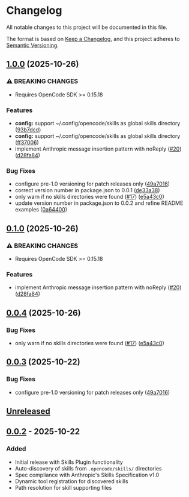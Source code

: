 # Changelog

All notable changes to this project will be documented in this file.

The format is based on [Keep a Changelog](https://keepachangelog.com/en/1.1.0/),
and this project adheres to [Semantic Versioning](https://semver.org/spec/v2.0.0.html).

## [1.0.0](https://github.com/malhashemi/opencode-skills/compare/v0.1.0...v1.0.0) (2025-10-26)


### ⚠ BREAKING CHANGES

* Requires OpenCode SDK >= 0.15.18

### Features

* **config:** support ~/.config/opencode/skills as global skills directory ([93b7dcd](https://github.com/malhashemi/opencode-skills/commit/93b7dcd0e72db18d2adc2c70dc3b1ba5c1e8583c))
* **config:** support ~/.config/opencode/skills as global skills directory ([ff37006](https://github.com/malhashemi/opencode-skills/commit/ff37006f8088067905a8a7d5277cf4331a469ce2))
* implement Anthropic message insertion pattern with noReply ([#20](https://github.com/malhashemi/opencode-skills/issues/20)) ([d28fa84](https://github.com/malhashemi/opencode-skills/commit/d28fa845ab6e3386f46629bf473a938da1349803))


### Bug Fixes

* configure pre-1.0 versioning for patch releases only ([49a7016](https://github.com/malhashemi/opencode-skills/commit/49a7016f5699911dd69f6b48cd0cf20ea51df0f6))
* correct version number in package.json to 0.0.1 ([de33a38](https://github.com/malhashemi/opencode-skills/commit/de33a38816813654fd1d37025a2e820fd0c6b9b7))
* only warn if no skills directories were found ([#17](https://github.com/malhashemi/opencode-skills/issues/17)) ([e5a43c0](https://github.com/malhashemi/opencode-skills/commit/e5a43c04288df533cc63901a7c4067eea904b0b9))
* update version number in package.json to 0.0.2 and refine README examples ([0a64400](https://github.com/malhashemi/opencode-skills/commit/0a64400b65cc2b7a1e99e7556612139592c3e1ea))

## [0.1.0](https://github.com/malhashemi/opencode-skills/compare/v0.0.4...v0.1.0) (2025-10-26)


### ⚠ BREAKING CHANGES

* Requires OpenCode SDK >= 0.15.18

### Features

* implement Anthropic message insertion pattern with noReply ([#20](https://github.com/malhashemi/opencode-skills/issues/20)) ([d28fa84](https://github.com/malhashemi/opencode-skills/commit/d28fa845ab6e3386f46629bf473a938da1349803))

## [0.0.4](https://github.com/malhashemi/opencode-skills/compare/v0.0.3...v0.0.4) (2025-10-26)


### Bug Fixes

* only warn if no skills directories were found ([#17](https://github.com/malhashemi/opencode-skills/issues/17)) ([e5a43c0](https://github.com/malhashemi/opencode-skills/commit/e5a43c04288df533cc63901a7c4067eea904b0b9))

## [0.0.3](https://github.com/malhashemi/opencode-skills/compare/v0.0.2...v0.0.3) (2025-10-22)


### Bug Fixes

* configure pre-1.0 versioning for patch releases only ([49a7016](https://github.com/malhashemi/opencode-skills/commit/49a7016f5699911dd69f6b48cd0cf20ea51df0f6))

## [Unreleased]

## [0.0.2] - 2025-10-22

### Added
- Initial release with Skills Plugin functionality
- Auto-discovery of skills from `.opencode/skills/` directories
- Spec compliance with Anthropic's Skills Specification v1.0
- Dynamic tool registration for discovered skills
- Path resolution for skill supporting files

[Unreleased]: https://github.com/malhashemi/opencode-skills/compare/v0.0.2...HEAD
[0.0.2]: https://github.com/malhashemi/opencode-skills/releases/tag/v0.0.2

